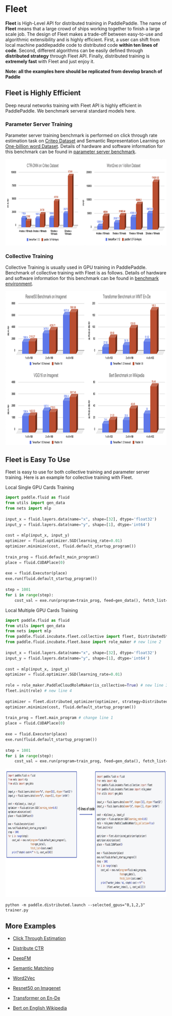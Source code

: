 
# Fleet

**Fleet** is High-Level API for distributed training in PaddlePaddle. The name of **Fleet** means that a large crowd of ships working together to finish a large scale job. The design of Fleet makes a trade-off between easy-to-use and algorithmic extensibility and is highly efficient. First, a user can shift from local machine paddlepaddle code to distributed code  **within ten lines of code**. Second, different algorithms can be easily defined through **distributed strategy**  through Fleet API. Finally, distributed training is **extremely fast** with Fleet and just enjoy it.

**Note: all the examples here should be replicated from develop branch of Paddle**

## Fleet is Highly Efficient

Deep neural networks training with Fleet API is highly efficient in PaddlePaddle. We benchmark serveral standard models here.

### Parameter Server Training

Parameter server training benchmark is performed on click through rate estimation task on [Criteo Dataset](https://www.kaggle.com/c/criteo-display-ad-challenge/data) and Semantic Representation Learning on [One-billion word Dataset](https://ai.google/research/pubs/pub41880). Details of hardware and software information for this benchmark can be found in [parameter server benchmark](https://github.com/PaddlePaddle/Fleet/tree/develop/benchmark/ps).

<p align="center">
<img align="center" src="images/fleet_ps_benchmark_refine.png" height="270px" width="940px">
<p>
    
### Collective Training

Collective Training is usually used in GPU training in PaddlePaddle. Benchmark of collective training with Fleet is as follows. Details of hardware and software information for this benchmark can be found in [benchmark environment](https://github.com/PaddlePaddle/Fleet/tree/develop/benchmark/collective).

<p align="center">
<img src="images/fleet_collective_benchmark_refine3.png" height="480px" width="900px">
<p>

## Fleet is Easy To Use

Fleet is easy to use for both collective training and parameter server training. Here is an example for collective training with Fleet.

Local Single GPU Cards Training
``` python
import paddle.fluid as fluid
from utils import gen_data
from nets import mlp

input_x = fluid.layers.data(name="x", shape=[32], dtype='float32')
input_y = fluid.layers.data(name="y", shape=[1], dtype='int64')

cost = mlp(input_x, input_y)
optimizer = fluid.optimizer.SGD(learning_rate=0.01)
optimizer.minimize(cost, fluid.default_startup_program())

train_prog = fluid.default_main_program()
place = fluid.CUDAPlace(0)

exe = fluid.Executor(place)
exe.run(fluid.default_startup_program())

step = 1001
for i in range(step):
    cost_val = exe.run(program=train_prog, feed=gen_data(), fetch_list=[cost.name])
```

Local Multiple GPU Cards Training
``` python
import paddle.fluid as fluid
from utils import gen_data
from nets import mlp
from paddle.fluid.incubate.fleet.collective import fleet, DistributedStrategy  # new line 1 
from paddle.fluid.incubate.fleet.base import role_maker # new line 2

input_x = fluid.layers.data(name="x", shape=[32], dtype='float32')
input_y = fluid.layers.data(name="y", shape=[1], dtype='int64')

cost = mlp(input_x, input_y)
optimizer = fluid.optimizer.SGD(learning_rate=0.01)

role = role_maker.PaddleCloudRoleMaker(is_collective=True) # new line 3
fleet.init(role) # new line 4

optimizer = fleet.distributed_optimizer(optimizer, strategy=DistributedStrategy()) # new line 5
optimizer.minimize(cost, fluid.default_startup_program())

train_prog = fleet.main_program # change line 1
place = fluid.CUDAPlace(0)

exe = fluid.Executor(place)
exe.run(fluid.default_startup_program())

step = 1001
for i in range(step):
    cost_val = exe.run(program=train_prog, feed=gen_data(), fetch_list=[cost.name])
```

<p align="center">
<img src="images/fleet_collective_training.png" height="400px" width="880px">
<p>

```
python -m paddle.distributed.launch --selected_gpus="0,1,2,3" trainer.py
```

## More Examples

- [Click Through Estimation](https://github.com/PaddlePaddle/Fleet/tree/develop/examples/ctr)

- [Distribute CTR](https://github.com/PaddlePaddle/Fleet/tree/develop/examples/distribute_ctr)

- [DeepFM](https://github.com/PaddlePaddle/Fleet/tree/develop/examples/deepFM)

- [Semantic Matching](https://github.com/PaddlePaddle/Fleet/tree/develop/examples/simnet_bow)

- [Word2Vec](https://github.com/PaddlePaddle/Fleet/tree/develop/examples/word2vec)

- [Resnet50 on Imagenet](https://github.com/PaddlePaddle/Fleet/tree/develop/benchmark/collective/resnet)

- [Transformer on En-De](https://github.com/PaddlePaddle/Fleet/tree/develop/benchmark/collective/transformer)

- [Bert on English Wikipedia](https://github.com/PaddlePaddle/Fleet/tree/develop/benchmark/collective/bert)

